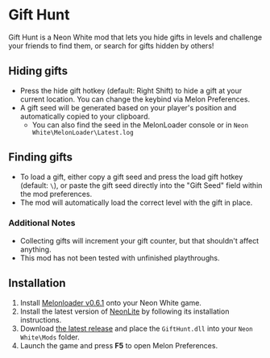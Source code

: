 # Gift Hunt

Gift Hunt is a Neon White mod that lets you hide gifts in levels and challenge your friends to find them, or search for gifts hidden by others!

## Hiding gifts
- Press the hide gift hotkey (default: Right Shift) to hide a gift at your current location. You can change the keybind via Melon Preferences.
- A gift seed will be generated based on your player's position and automatically copied to your clipboard.
    - You can also find the seed in the MelonLoader console or in 
      `Neon White\MelonLoader\Latest.log`

## Finding gifts
- To load a gift, either copy a gift seed and press the load gift hotkey (default: `\`), or paste the gift seed directly into the "Gift Seed" field within the mod preferences.
- The mod will automatically load the correct level with the gift in place.

### Additional Notes
- Collecting gifts will increment your gift counter, but that shouldn't affect anything.
- This mod has not been tested with unfinished playthroughs.

## Installation
1. Install [Melonloader v0.6.1](https://github.com/LavaGang/MelonLoader/releases/tag/v0.6.1) onto your Neon White game.
2. Install the latest version of [NeonLite](https://github.com/Faustas156/NeonLite) by following its installation instructions.
3. Download [the latest release](https://github.com/joeyexists/GiftHunt/releases/latest) and place the `GiftHunt.dll` into your `Neon White\Mods` folder.
4. Launch the game and press **F5** to open Melon Preferences.
